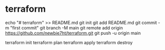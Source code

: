# terraform


echo "# terraform" >> README.md
git init
git add README.md
git commit -m "first commit"
git branch -M main
git remote add origin https://github.com/newbie7ht/terraform.git
git push -u origin main




terraform init
terraform plan
terraform apply
terraform destroy
